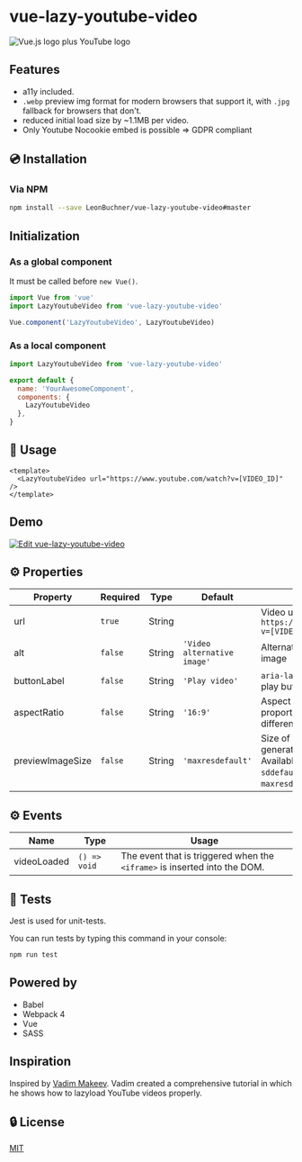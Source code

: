 # vue-lazy-youtube-video

![Vue.js logo plus YouTube logo](./assets/img.jpg)

## Features

* a11y included.
* `.webp` preview img format for modern browsers that support it, with `.jpg` fallback for browsers that don't.
* reduced initial load size by ~1.1MB per video.
* Only Youtube Nocookie embed is possible => GDPR compliant

## 💿 Installation

### Via NPM

```bash
npm install --save LeonBuchner/vue-lazy-youtube-video#master
```

## Initialization

### As a global component

It must be called before `new Vue()`.

```javascript
import Vue from 'vue'
import LazyYoutubeVideo from 'vue-lazy-youtube-video'

Vue.component('LazyYoutubeVideo', LazyYoutubeVideo)
```

### As a local component

```javascript
import LazyYoutubeVideo from 'vue-lazy-youtube-video'

export default {
  name: 'YourAwesomeComponent',
  components: {
    LazyYoutubeVideo
  },
}
```

## 🚀 Usage

```vue
<template>
  <LazyYoutubeVideo url="https://www.youtube.com/watch?v=[VIDEO_ID]" />
</template>
```

## Demo

[![Edit vue-lazy-youtube-video](https://codesandbox.io/static/img/play-codesandbox.svg)](https://codesandbox.io/s/x7nrwxq6qo)

## ⚙️ Properties


| Property         | Required | Type   | Default                     | Description                                                                                                                  |
| ---------------- | -------- | ------ | --------------------------- | ---------------------------------------------------------------------------------------------------------------------------- |
| url              | `true`   | String |                             | Video url in  format `https://www.youtube.com/watch?v=[VIDEO_ID]`                                                            |
| alt              | `false`  | String | `'Video alternative image'` | Alternative text of the preview image                                                                                        |
| buttonLabel      | `false`  | String | `'Play video'`              | `aria-label` attribute value of the play button. It improves a11y.                                                           |
| aspectRatio      | `false`  | String | `'16:9'`                    | Aspect ratio. It helps to save proportions of the video on different container sizes.                                        |
| previewImageSize | `false`  | String | `'maxresdefault'`           | Size of the preview image, generated by YouTube. Available variants: `mqdefault`, `sddefault`, `hqdefault`, `maxresdefault`. |

## ⚙️ Events

| Name        | Type         | Usage                                                                 |
| ----------- | ------------ | --------------------------------------------------------------------- |
| videoLoaded | `() => void` | The event that is triggered when the `<iframe>` is inserted into the DOM. |

## 💉 Tests
Jest is used for unit-tests.

You can run tests by typing this command in your console:

```bash
npm run test
```

## Powered by

* Babel
* Webpack 4
* Vue
* SASS

## Inspiration

Inspired by [Vadim Makeev](https://pepelsbey.net). Vadim created a comprehensive tutorial in which he shows how to lazyload YouTube videos properly.

## 🔒 License

[MIT](http://opensource.org/licenses/MIT)
